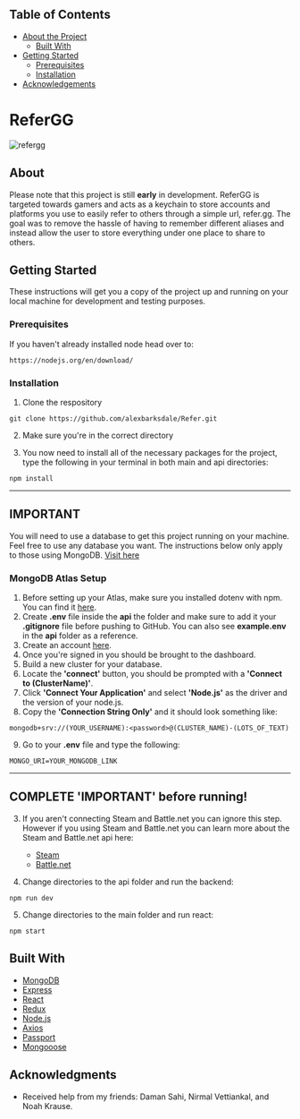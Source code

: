 ## Table of Contents

* [About the Project](#about)
  * [Built With](#built-with)
* [Getting Started](#getting-started)
  * [Prerequisites](#prerequisites)
  * [Installation](#installation)
* [Acknowledgements](#acknowledgments)

# ReferGG
![refergg](https://i.imgur.com/SO9LXP5.png)

## About
Please note that this project is still **early** in development. ReferGG is targeted towards gamers and acts as a keychain to store accounts and platforms you use to easily refer to others through a simple url, refer.gg. The goal was to remove the hassle of having to remember different aliases and instead allow the user to store everything under one place to share to others. 

## Getting Started

These instructions will get you a copy of the project up and running on your local machine for development and testing purposes.

### Prerequisites
If you haven't already installed node head over to:

```
https://nodejs.org/en/download/
```

### Installation

1. Clone the respository

```
git clone https://github.com/alexbarksdale/Refer.git
```

2. Make sure you're in the correct directory

3. You now need to install all of the necessary packages for the project, type the following in your terminal in both main and api directories:

```
npm install
```

----------------------------------------------------------------
## IMPORTANT
You will need to use a database to get this project running on your machine. Feel free to use any database you want. The instructions below only apply to those using MongoDB. [Visit here](http://refer.gg/)

### MongoDB Atlas Setup
1. Before setting up your Atlas, make sure you installed dotenv with npm. You can find it [here](https://www.npmjs.com/package/dotenv).
2. Create **.env** file inside the **api** the folder and make sure to add it your **.gitignore** file before pushing to GitHub. You can also see **example.env** in the **api** folder as a reference.
3. Create an account [here](https://www.mongodb.com/cloud/atlas).
4. Once you're signed in you should be brought to the dashboard.
5. Build a new cluster for your database.
6. Locate the **'connect'** button, you should be prompted with a **'Connect to (ClusterName)'**.
7. Click **'Connect Your Application'** and select **'Node.js'** as the driver and the version of your node.js.
8. Copy the **'Connection String Only'** and it should look something like:

```
mongodb+srv://(YOUR_USERNAME):<password>@(CLUSTER_NAME)-(LOTS_OF_TEXT)
```

9. Go to your **.env** file and type the following:

```
MONGO_URI=YOUR_MONGODB_LINK
```

----------------------------------------------------------------
## COMPLETE 'IMPORTANT' before running!

3. If you aren't connecting Steam and Battle.net you can ignore this step. However if you using Steam and Battle.net you can learn more about the Steam and Battle.net api here: 
	- [Steam](https://steamcommunity.com/dev)
	- [Battle.net](https://develop.battle.net/)

4. Change directories to the api folder and run the backend:

```
npm run dev
```

5. Change directories to the main folder and run react:

```
npm start
```

## Built With

* [MongoDB](https://www.mongodb.com/)
* [Express](https://expressjs.com/)
* [React](https://reactjs.org/)
* [Redux](https://redux.js.org/)
* [Node.js](https://nodejs.org/en/)
* [Axios](https://www.npmjs.com/package/axios)
* [Passport](http://www.passportjs.org/)
* [Mongooose](https://mongoosejs.com)


## Acknowledgments

* Received help from my friends: Daman Sahi, Nirmal Vettiankal, and Noah Krause.
